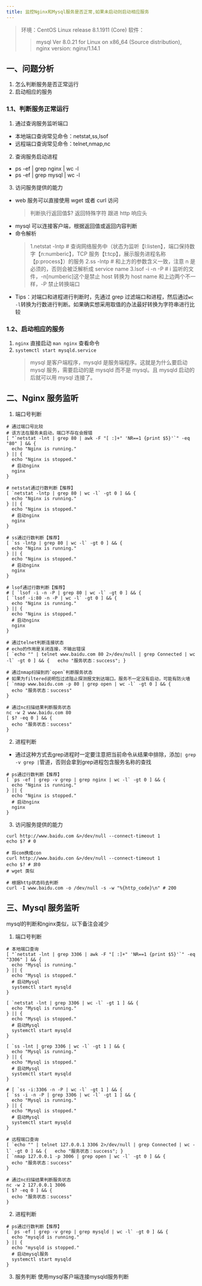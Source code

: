 ```yaml
---
title: 监控Nginx和Mysql服务是否正常,如果未启动则启动相应服务
---
```


> 环境：CentOS Linux release 8.1.1911 (Core)
> 软件：
>
> > mysql Ver 8.0.21 for Linux on x86_64 (Source distribution),
> > nginx version: nginx/1.14.1

## 一、问题分析

1. 怎么判断服务是否正常运行
2. 启动相应的服务

### 1.1、判断服务正常运行

1. 通过查询服务监听端口

- 本地端口查询常见命令：netstat,ss,lsof
- 远程端口查询常见命令：telnet,nmap,nc

2. 查询服务启动进程

- ps -ef | grep nginx | wc -l
- ps -ef | grep mysql | wc -l

3. 访问服务提供的能力

- web 服务可以直接使用 wget 或者 curl 访问
  > 判断执行返回值$?
  > 返回特殊字符
  > 跟进 http 响应头
- mysql 可以连接客户端，根据返回值或返回内容判断
- 命令解析
  > 1.netstat -lntp # 查询网络服务中（状态为监听【l:listen】，端口保持数字【n:numberic】，TCP 服务【t:tcp】，展示服务进程名称【p:process】）的服务
  > 2.ss -lntp # 和上方的参数含义一致，注意 n 是必须的，否则会被泛解析成 service name
  > 3.lsof -i -n -P # i 监听的文件，-n[numberic]这个是禁止 host 转换为 host name 和上边两个不一样，-P 禁止转换端口
- Tips：对端口和进程进行判断时，先通过 grep 过滤端口和进程，然后通过`wc -l`转换为行数进行判断。如果确实想采用取值的办法最好转换为字符串进行比较

### 1.2、启动相应的服务

1. `nginx` 直接启动 `man nginx` 查看命令
2. `systemctl start mysqld.service`
   > mysql 是客户端程序，mysqld 是服务端程序。这就是为什么要启动 mysql 服务，需要启动的是 mysqld 而不是 mysql。且 mysqld 启动的后就可以用 mysql 连接了。

## 二、Nginx 服务监听

1. 端口号判断
```shell
# 通过端口号比较
# 该方法在服务未启动，端口不存在会报错
[ "`netstat -lnt | grep 80 | awk -F "[ :]+" 'NR==1 {print $5}'`" -eq "80" ] && {
  echo "Nginx is running."
} || {
  echo "Nginx is stopped."
  # 启动nginx
  nginx
}

# netstat通过行数判断【推荐】
[ `netstat -lntp | grep 80 | wc -l` -gt 0 ] && {
  echo "Nginx is running."
} || {
  echo "Nginx is stopped."
  # 启动nginx
  nginx
}

# ss通过行数判断【推荐】
[ `ss -lntp | grep 80 | wc -l` -gt 0 ] && {
  echo "Nginx is running."
} || {
  echo "Nginx is stopped."
  # 启动nginx
  nginx
}

# lsof通过行数判断【推荐】
# [ `lsof -i -n -P | grep 80 | wc -l` -gt 0 ] && {
[ `lsof -i:80 -n -P | wc -l` -gt 0 ] && {
  echo "Nginx is running."
} || {
  echo "Nginx is stopped."
  # 启动nginx
  nginx
}

# 通过telnet判断连接状态
# echo的作用是关闭连接，不输出错误
[ `echo "" | telnet www.baidu.com 80 2>/dev/null | grep Connected | wc -l` -gt 0 ] && {   echo "服务状态：success"; }

# 通过nmap扫描到的`open`判断服务状态
# 如果为filtered说明包过滤阻止探测报文到达端口。服务不一定没有启动，可能有防火墙
[ `nmap www.baidu.com -p 80 | grep open | wc -l` -gt 0 ] && {
  echo "服务状态：success"
}

# 通过nc扫描结果判断服务状态
nc -w 2 www.baidu.com 80
[ $? -eq 0 ] && {
  echo "服务状态：success"
}

```

2. 进程判断
- 通过这种方式去grep进程时一定要注意把当前命令从结果中排除，添加`| grep -v grep |`管道，否则会拿到grep进程包含服务名称的查找
```shell
# ps通过行数判断【推荐】
[ `ps -ef | grep -v grep | grep nginx | wc -l` -gt 0 ] && {
  echo "Nginx is running."
} || {
  echo "Nginx is stopped."
  # 启动nginx
  nginx
}
```
3. 访问服务提供的能力
```shell
curl http://www.baidu.com &>/dev/null --connect-timeout 1
echo $? # 0

# 将com换成con
curl http://www.baidu.con &>/dev/null --connect-timeout 1
echo $? # 非0
# wget 类似

# 根据http状态码去判断
curl -I www.baidu.com -o /dev/null -s -w "%{http_code}\n" # 200
```
## 三、Mysql 服务监听
mysql的判断和nginx类似，以下备注会减少
1. 端口号判断
```shell
# 本地端口查询
[ "`netstat -lnt | grep 3306 | awk -F "[ :]+" 'NR==1 {print $5}'`" -eq "3306" ] && {
  echo "Mysql is running."
} || {
  echo "Mysql is stopped."
  # 启动Mysql
  systemctl start mysqld
}

[ `netstat -lnt | grep 3306 | wc -l` -gt 1 ] && {
  echo "Mysql is running."
} || {
  echo "Mysql is stopped."
  # 启动Mysql
  systemctl start mysqld
}

[ `ss -lnt | grep 3306 | wc -l` -gt 1 ] && {
  echo "Mysql is running."
} || {
  echo "Mysql is stopped."
  # 启动Mysql
  systemctl start mysqld
}

# [ `ss -i:3306 -n -P | wc -l` -gt 1 ] && {
[ `ss -i -n -P | grep 3306 | wc -l` -gt 1 ] && {
  echo "Mysql is running."
} || {
  echo "Mysql is stopped."
  # 启动Mysql
  systemctl start mysqld
}

# 远程端口查询
[ `echo "" | telnet 127.0.0.1 3306 2>/dev/null | grep Connected | wc -l` -gt 0 ] && {   echo "服务状态：success"; }
[ `nmap 127.0.0.1 -p 3006 | grep open | wc -l` -gt 0 ] && {
  echo "服务状态：success"
}

# 通过nc扫描结果判断服务状态
nc -w 2 127.0.0.1 3006
[ $? -eq 0 ] && {
  echo "服务状态：success"
}
```

2. 进程判断
```shell
# ps通过行数判断【推荐】
[ `ps -ef | grep -v grep | grep mysqld | wc -l` -gt 0 ] && {
  echo "mysqld is running."
} || {
  echo "mysqld is stopped."
  # 启动mysql服务
  systemctl start mysqld
}
```

3. 服务判断
使用mysql客户端连接mysqld服务判断